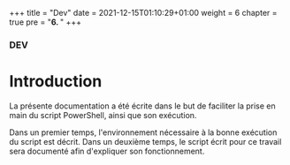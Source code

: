 +++
title = "Dev"
date = 2021-12-15T01:10:29+01:00
weight = 6
chapter = true
pre = "<b>6. </b>"
+++

### DEV

# Introduction

La présente documentation a été écrite dans le but de faciliter la prise
en main du script PowerShell, ainsi que son exécution.

Dans un premier temps, l'environnement nécessaire à la bonne exécution
du script est décrit. Dans un deuxième temps, le script écrit pour ce
travail sera documenté afin d'expliquer son fonctionnement.

